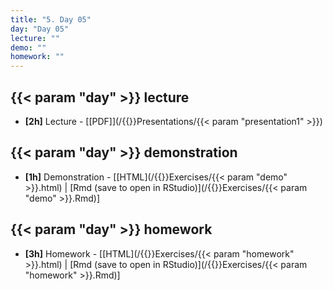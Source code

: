 ```yaml
---
title: "5. Day 05"
day: "Day 05"
lecture: ""
demo: ""
homework: ""
---
```


## {{< param "day" >}} lecture

- **\[2h\]** Lecture - 
    [[PDF]](/{{<myPackageUrl>}}Presentations/{{< param "presentation1" >}})

## {{< param "day" >}} demonstration

- **\[1h\]** Demonstration - 
    [[HTML](/{{<myPackageUrl>}}Exercises/{{< param "demo" >}}.html) | [Rmd (save to open in RStudio)](/{{<myPackageUrl>}}Exercises/{{< param "demo" >}}.Rmd)]

## {{< param "day" >}} homework

-  **\[3h\]** Homework - 
    [[HTML](/{{<myPackageUrl>}}Exercises/{{< param "homework" >}}.html) | [Rmd (save to open in RStudio)](/{{<myPackageUrl>}}Exercises/{{< param "homework" >}}.Rmd)]
